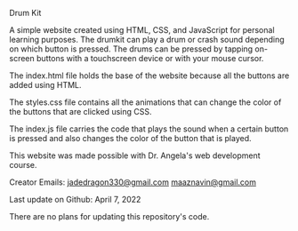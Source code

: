 Drum Kit

A simple website created using HTML, CSS, and JavaScript for personal learning 
purposes. The drumkit can play a drum or crash sound depending on which button 
is pressed. The drums can be pressed by tapping on-screen buttons with a 
touchscreen device or with your mouse cursor.

The index.html file holds the base of the website because all the buttons are 
added using HTML.

The styles.css file contains all the animations that can change the color of 
the buttons that are clicked using CSS.

The index.js file carries the code that plays the sound when a certain button 
is pressed and also changes the color of the button that is played.

This website was made possible with Dr. Angela's web development course.

Creator Emails: 
  jadedragon330@gmail.com 
  maaznavin@gmail.com

Last update on Github: April 7, 2022

There are no plans for updating this repository's code.



